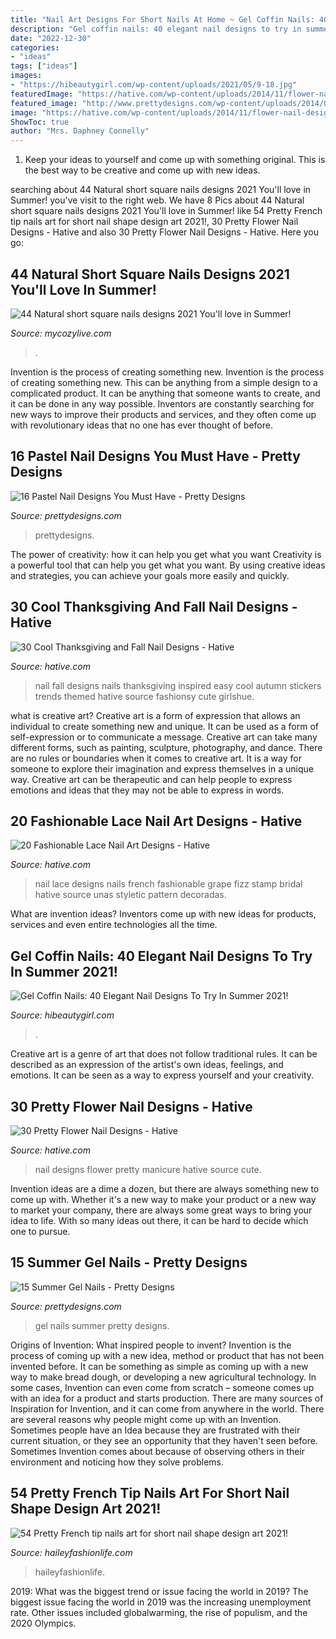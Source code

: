 ```yaml
---
title: "Nail Art Designs For Short Nails At Home ~ Gel Coffin Nails: 40 Elegant Nail Designs To Try In Summer 2021!"
description: "Gel coffin nails: 40 elegant nail designs to try in summer 2021!"
date: "2022-12-30"
categories:
- "ideas"
tags: ["ideas"]
images:
- "https://hibeautygirl.com/wp-content/uploads/2021/05/9-18.jpg"
featuredImage: "https://hative.com/wp-content/uploads/2014/11/flower-nail-designs/27-pretty-flower-nail-designs.jpg"
featured_image: "http://www.prettydesigns.com/wp-content/uploads/2014/07/Pretty-Gel-Nails.jpg"
image: "https://hative.com/wp-content/uploads/2014/11/flower-nail-designs/27-pretty-flower-nail-designs.jpg"
ShowToc: true
author: "Mrs. Daphney Connelly"
---
```



1. Keep your ideas to yourself and come up with something original. This is the best way to be creative and come up with new ideas.

	

		
searching about 44 Natural short square nails designs 2021 You&#039;ll love in Summer! you've visit to the right web. We have 8 Pics about 44 Natural short square nails designs 2021 You&#039;ll love in Summer! like 54 Pretty French tip nails art for short nail shape design art 2021!, 30 Pretty Flower Nail Designs - Hative and also 30 Pretty Flower Nail Designs - Hative. Here you go:
		
    
## 44 Natural Short Square Nails Designs 2021 You&#039;ll Love In Summer!

<img loading=lazy src="https://mycozylive.com/wp-content/uploads/2021/04/16-14-683x1024.jpg" onerror="this.onerror=null;this.src='https://tse1.mm.bing.net/th?id=OIP.nKXu8U9LqyEOKm8mIhILtAHaLG&amp;pid=15.1';" alt="44 Natural short square nails designs 2021 You&#039;ll love in Summer!">

_Source: mycozylive.com_

>. 

	

Invention is the process of creating something new.
Invention is the process of creating something new. This can be anything from a simple design to a complicated product. It can be anything that someone wants to create, and it can be done in any way possible. Inventors are constantly searching for new ways to improve their products and services, and they often come up with revolutionary ideas that no one has ever thought of before.

    
## 16 Pastel Nail Designs You Must Have - Pretty Designs

<img loading=lazy src="https://www.prettydesigns.com/wp-content/uploads/2014/03/Bright-Colored-Nails.jpg" onerror="this.onerror=null;this.src='https://tse2.mm.bing.net/th?id=OIP.DzJFAWxsfEAF0OzoPfw2RgHaJ3&amp;pid=15.1';" alt="16 Pastel Nail Designs You Must Have - Pretty Designs">

_Source: prettydesigns.com_

>prettydesigns. 

	

The power of creativity: how it can help you get what you want
Creativity is a powerful tool that can help you get what you want. By using creative ideas and strategies, you can achieve your goals more easily and quickly.

    
## 30 Cool Thanksgiving And Fall Nail Designs - Hative

<img loading=lazy src="https://hative.com/wp-content/uploads/2014/11/thanksgiving-nail-designs/17-thanksgiving-and-fall-nail-designs.jpg" onerror="this.onerror=null;this.src='https://tse2.mm.bing.net/th?id=OIP.0Q9G4Q7etS2uqhZZkyThwgHaFa&amp;pid=15.1';" alt="30 Cool Thanksgiving and Fall Nail Designs - Hative">

_Source: hative.com_

>nail fall designs nails thanksgiving inspired easy cool autumn stickers trends themed hative source fashionsy cute girlshue. 

	

what is creative art?
Creative art is a form of expression that allows an individual to create something new and unique. It can be used as a form of self-expression or to communicate a message. Creative art can take many different forms, such as painting, sculpture, photography, and dance.
There are no rules or boundaries when it comes to creative art. It is a way for someone to explore their imagination and express themselves in a unique way. Creative art can be therapeutic and can help people to express emotions and ideas that they may not be able to express in words.

    
## 20 Fashionable Lace Nail Art Designs - Hative

<img loading=lazy src="https://hative.com/wp-content/uploads/2014/11/lace-nail-art-designs/7-fashionable-lace-nail-art-designs.jpg" onerror="this.onerror=null;this.src='https://tse1.mm.bing.net/th?id=OIP.CXjiUputZaksCDh5HdTYNwHaHd&amp;pid=15.1';" alt="20 Fashionable Lace Nail Art Designs - Hative">

_Source: hative.com_

>nail lace designs nails french fashionable grape fizz stamp bridal hative source unas styletic pattern decoradas. 

	

What are invention ideas?
Inventors come up with new ideas for products, services and even entire technologies all the time.

    
## Gel Coffin Nails: 40 Elegant Nail Designs To Try In Summer 2021!

<img loading=lazy src="https://hibeautygirl.com/wp-content/uploads/2021/05/9-18.jpg" onerror="this.onerror=null;this.src='https://tse3.mm.bing.net/th?id=OIP.Qu9qqP2suqRv7Knc9RwyNQHaLH&amp;pid=15.1';" alt="Gel Coffin Nails: 40 Elegant Nail Designs To Try In Summer 2021!">

_Source: hibeautygirl.com_

>. 

	

Creative art is a genre of art that does not follow traditional rules. It can be described as an expression of the artist's own ideas, feelings, and emotions. It can be seen as a way to express yourself and your creativity.

    
## 30 Pretty Flower Nail Designs - Hative

<img loading=lazy src="https://hative.com/wp-content/uploads/2014/11/flower-nail-designs/27-pretty-flower-nail-designs.jpg" onerror="this.onerror=null;this.src='https://tse1.mm.bing.net/th?id=OIP.hQfMan_5h5n611K-UlJaGQHaJ4&amp;pid=15.1';" alt="30 Pretty Flower Nail Designs - Hative">

_Source: hative.com_

>nail designs flower pretty manicure hative source cute. 

	

Invention ideas are a dime a dozen, but there are always something new to come up with. Whether it's a new way to make your product or a new way to market your company, there are always some great ways to bring your idea to life. With so many ideas out there, it can be hard to decide which one to pursue.

    
## 15 Summer Gel Nails - Pretty Designs

<img loading=lazy src="http://www.prettydesigns.com/wp-content/uploads/2014/07/Pretty-Gel-Nails.jpg" onerror="this.onerror=null;this.src='https://tse1.mm.bing.net/th?id=OIP.3g0jgPTI7vuY8WvC-db2pQHaHb&amp;pid=15.1';" alt="15 Summer Gel Nails - Pretty Designs">

_Source: prettydesigns.com_

>gel nails summer pretty designs. 

	

Origins of Invention: What inspired people to invent?
Invention is the process of coming up with a new idea, method or product that has not been invented before. It can be something as simple as coming up with a new way to make bread dough, or developing a new agricultural technology. In some cases, Invention can even come from scratch – someone comes up with an idea for a product and starts production. There are many sources of Inspiration for Invention, and it can come from anywhere in the world.
There are several reasons why people might come up with an Invention. Sometimes people have an Idea because they are frustrated with their current situation, or they see an opportunity that they haven't seen before. Sometimes Invention comes about because of observing others in their environment and noticing how they solve problems.

    
## 54 Pretty French Tip Nails Art For Short Nail Shape Design Art 2021!

<img loading=lazy src="https://haileyfashionlife.com/wp-content/uploads/2021/04/86-768x1152.jpg" onerror="this.onerror=null;this.src='https://tse3.mm.bing.net/th?id=OIP.ZbkNdnt48wASSS78RXMdngHaLH&amp;pid=15.1';" alt="54 Pretty French tip nails art for short nail shape design art 2021!">

_Source: haileyfashionlife.com_

>haileyfashionlife. 

	

2019: What was the biggest trend or issue facing the world in 2019?
The biggest issue facing the world in 2019 was the increasing unemployment rate. Other issues included globalwarming, the rise of populism, and the 2020 Olympics.


